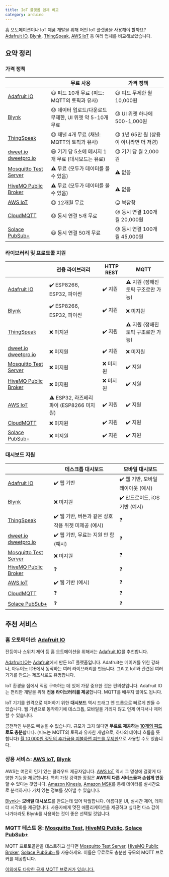 ```yaml
---
title: IoT 플랫폼 업체 비교
category: arduino
---
```


홈 오토메이션이나 IoT 제품 개발을 위해 어떤 IoT 플랫폼을 사용해야 할까요? [Adafruit IO](https://io.adafruit.com/), [Blynk](https://blynk.io), [ThingSpeak](https://thingspeak.com/), [AWS IoT](https://aws.amazon.com/iot/) 등 여러 업체를 비교해보았습니다.

## 요약 정리

### 가격 정책

|| 무료 사용 | 가격 정책 |
|---|---|---|
| [Adafruit IO](https://io.adafruit.com/) | 😃 피드 10개 무료 (피드: MQTT의 토픽과 유사) | 😃 피드 무제한 월 10,000원 |
| [Blynk](https://blynk.io) | 😞 데이터 업로드/다운로드 무제한, UI 위젯 약 5-10개 무료 | 😞 UI 위젯 하나에 500-1,000원 |
| [ThingSpeak](https://thingspeak.com/) | 😞 채널 4개 무료 (채널: MQTT의 토픽과 유사) | 😞 1년 65만 원 (상용이 아니라면 더 저렴) |
| [dweet.io](http://dweet.io/)<br />[dweetpro.io](https://dweetpro.io/) | 😃 기기 당 5초에 메시지 1개 무료 (대시보드는 유료) | 😞 기기 당 월 2,000원 |
| [Mosquitto Test Server](https://test.mosquitto.org/) | ⚠️ 무료 (모두가 데이터를 볼 수 있음) | ⚠️ 없음 |
| [HiveMQ Public Broker](http://www.mqtt-dashboard.com/) | ⚠️ 무료 (모두가 데이터를 볼 수 있음) | ⚠️ 없음 |
| [AWS IoT](https://aws.amazon.com/iot/) | 😞 12개월 무료 | 😐 복잡함 |
| [CloudMQTT](https://www.cloudmqtt.com/) | 😞 동시 연결 5개 무료 | 😐 동시 연결 100개 월 20,000원 |
| [Solace PubSub+](https://solace.com/cloud/) | 😃 동시 연결 50개 무료 | 😞 동시 연결 100개 월 45,000원 |

### 라이브러리 및 프로토콜 지원

|| 전용 라이브러리 | HTTP REST | MQTT |
|---|---|---|---|
| [Adafruit IO](https://io.adafruit.com/) | ✔️ ESP8266, ESP32, 파이썬 | ✔️ 지원 | ⚠️ 지원 (정해진 토픽 구조로만 가능) |
| [Blynk](https://blynk.io) | ✔️ ESP8266, ESP32, 파이썬 | ✔️ 지원 | ❌ 미지원 |
| [ThingSpeak](https://thingspeak.com/) | ❌ 미지원 | ✔️ 지원 | ⚠️ 지원 (정해진 토픽 구조로만 가능) |
| [dweet.io](http://dweet.io/)<br />[dweetpro.io](https://dweetpro.io/) | ❌ 미지원 | ✔️ 지원 | ❌ 미지원 |
| [Mosquitto Test Server](https://test.mosquitto.org/) | ❌ 미지원 | ❌ 미지원 | ✔️ 지원 |
| [HiveMQ Public Broker](http://www.mqtt-dashboard.com/) | ❌ 미지원 | ❌ 미지원 | ✔️ 지원 |
| [AWS IoT](https://aws.amazon.com/iot/) | ⚠️ ESP32, 라즈베리파이 (ESP8266 미지원) | ✔️ 지원 | ✔️ 지원 |
| [CloudMQTT](https://www.cloudmqtt.com/) | ❌ 미지원 | ✔️ 지원 | ✔️ 지원 |
| [Solace PubSub+](https://solace.com/cloud/) | ❌ 미지원 | ✔️ 지원 | ✔️ 지원 |

### 대시보드 지원

|| 데스크톱 대시보드 | 모바일 대시보드 |
|---|---|---|
| [Adafruit IO](https://io.adafruit.com/) | ✔️ 웹 기반 | ✔️ 웹 기반, 모바일 레이아웃 (예시) |
| [Blynk](https://blynk.io) | ❌ 미지원 | ✔️ 안드로이드, iOS 기반 (예시) |
| [ThingSpeak](https://thingspeak.com/) | ✔️ 웹 기반, 버튼과 같은 상호 작용 위젯 미제공 (예시) | ❓ |
| [dweet.io](http://dweet.io/)<br />[dweetpro.io](https://dweetpro.io/) | ✔️ 웹 기반, 무료는 지원 안 함 (예시) | ❓ |
| [Mosquitto Test Server](https://test.mosquitto.org/) | ❌ 미지원 | ❓ |
| [HiveMQ Public Broker](http://www.mqtt-dashboard.com/) | ❓ | ❓ |
| [AWS IoT](https://aws.amazon.com/iot/) | ✔️ 웹 기반 (예시) | ❓ |
| [CloudMQTT](https://www.cloudmqtt.com/) | ❓ | ❓ |
| [Solace PubSub+](https://solace.com/cloud/) | ❓ | ❓ |

## 추천 서비스

### 홈 오토메이션: [Adafruit IO](https://io.adafruit.com/)

전등이나 스위치 제어 등 홈 오토메이션을 위해서는 [Adafruit IO](https://io.adafruit.com/)를 추천합니다.

[Adafruit IO](https://io.adafruit.com/)는 [Adafruit](https://www.adafruit.com/)에서 만든 IoT 플랫폼입니다. Adafruit는 메이커를 위한 강좌나, 아두이노 IDE에서 동작하는 여러 라이브러리를 만듭니다. 그리고 IoT와 관련된 여러 기기를 만드는 제조사로도 유명합니다.

IoT 환경을 집에서 직접 구축하는 데 있어 가장 중요한 것은 편의성입니다. Adafruit IO는 편리한 개발을 위해 **전용 라이브러리를 제공**합니다. MQTT를 배우지 않아도 됩니다.

IoT 기기를 원격으로 제어하기 위한 **대시보드** 역시 드래그 앤 드롭으로 빠르게 만들 수 있습니다. 웹 기반으로 동작하기에 데스크톱, 모바일을 가리지 않고 언제 어디서나 제어할 수 있습니다.

금전적인 부분도 빼놓을 수 없습니다. 규모가 크지 않다면 **무료로 제공하는 [10개의 피드](https://io.adafruit.com/)로도 충분**합니다. (피드는 MQTT의 토픽과 유사한 개념으로, 하나의 데이터 흐름을 뜻합니다) [월 10,000원 정도의 추가금을 지불하면 피드를 무제한](https://io.adafruit.com/plus)으로 사용할 수도 있습니다.

### 상용 서비스: [AWS IoT](https://aws.amazon.com/iot/), [Blynk](https://blynk.io/)

AWS는 여전히 인기 있는 클라우드 제공자입니다. [AWS IoT](https://aws.amazon.com/iot/) 역시 그 명성에 걸맞게 다양한 기능을 제공합니다. 특히 가장 강력한 장점은 **AWS의 다른 서비스들과 손쉽게 연동**할 수 있다는 것입니다. [Amazon Kinesis](https://aws.amazon.com/kinesis/), [Amazon MSK](https://aws.amazon.com/msk/)를 통해 데이터를 실시간으로 분석하거나 가치 있는 정보를 찾아낼 수 있습니다.

[Blynk](https://blynk.io/)는 **모바일 대시보드**를 만드는데 있어 탁월합니다. 아름다운 UI, 실시간 제어, 데이터 시각화를 제공합니다. 사용자에게 멋진 애플리케이션을 제공하고 싶다면 다소 값이 나가더라도 Blynk를 사용하는 것이 좋은 선택일 것입니다.

### MQTT 테스트 용: [Mosquitto Test](https://test.mosquitto.org/), [HiveMQ Public](http://www.mqtt-dashboard.com/), [Solace PubSub+](https://solace.com/cloud/)

MQTT 프로토콜만을 테스트하고 싶다면 [Mosquitto Test Server](https://test.mosquitto.org/), [HiveMQ Public Broker](http://www.mqtt-dashboard.com/), [Solace PubSub+](https://solace.com/cloud/)를 사용하세요. 이들은 무료로도 충분한 규모의 MQTT 브로커를 제공합니다.

[이외에도 다양한 공개 MQTT 브로커가 있습니다.](https://github.com/mqtt/mqtt.github.io/wiki/public_brokers)
